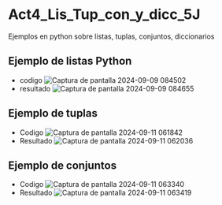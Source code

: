 # Act4_Lis_Tup_con_y_dicc_5J
Ejemplos en python sobre listas, tuplas, conjuntos, diccionarios

## Ejemplo de listas Python
- codigo
  ![Captura de pantalla 2024-09-09 084502](https://github.com/user-attachments/assets/b274fa2d-2aa8-41ca-9673-f76844928127)
- resultado
  ![Captura de pantalla 2024-09-09 084655](https://github.com/user-attachments/assets/1dc30beb-6511-431a-a474-abdb53c7ffd0)
## Ejemplo de tuplas

- Codigo
  ![Captura de pantalla 2024-09-11 061842](https://github.com/user-attachments/assets/65508d1c-a9bf-4042-8703-ebb861c4490e)
- Resultado
  ![Captura de pantalla 2024-09-11 062036](https://github.com/user-attachments/assets/2cc0aa0f-9a6b-46cd-a615-efe71659d487)

## Ejemplo de conjuntos
- Codigo
  ![Captura de pantalla 2024-09-11 063340](https://github.com/user-attachments/assets/82a96728-30c5-45fd-a5e9-ddb4ca3d9a92)
- Resultado
  ![Captura de pantalla 2024-09-11 063419](https://github.com/user-attachments/assets/23220914-7b1a-493f-9e7d-84d224e3025f)
